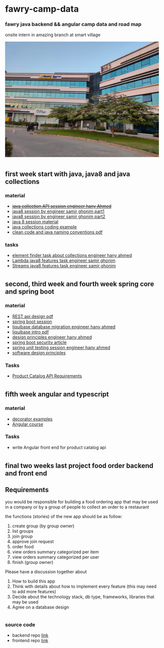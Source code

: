 # fawry-camp-data

### fawry java backend &amp;&amp; angular camp data and road map

onsite intern in amazing branch at smart village

![building image](./images/build.jpeg)

#

## first week start with java, java8 and java collections

### material

- [~~java collection API session engineer hany Ahmed~~]()
- [java8 session by engineer samir ghonim part1](https://drive.google.com/file/d/1yF9nM_oNfC0PRcmZaurEwN7buzfY-DCJ/view)
- [java8 session by engineer samir ghonim part2](https://drive.google.com/file/d/1TSNYwibhM0NQQ4c5F9zt6ZBXmpROh8fR/view)
- [java 8 session material](./session-coding%20material/java8%20session/Java8.java)
- [java collections coding example](./session-coding%20material/java%20collections%20session/Main.java)
- [clean code and java naming conventions pdf](https://drive.google.com/drive/folders/1cE6kRUFEJNFW1ir52WlTk_dI6Uq2ql5J?usp=sharing)

### tasks

- [element finder task about collections engineer hany ahmed](./Tasks-solution/week1Tasks/Tasks/elementFinder.txt)
- [Lambda java8 features task engineer samir ghonim](./Tasks-solution/week1Tasks/Tasks/LambdaExample.java)
- [Streams java8 features task engineer samir ghonim](./Tasks-solution/week1Tasks/Tasks/StreamsExample.java)

#

## second, third week and fourth week spring core and spring boot

### material

- [REST api design pdf](https://drive.google.com/file/d/1wQ-d_vUxXCczn9cvzfvIf3kTK0DpUsea/view)
- [spring boot session](https://drive.google.com/file/d/1JCXjtnjmmaV9JbCF-riibH8YP1Efj1tU/view?pli=1)
- [liquibase database migration engineer hany ahmed](https://drive.google.com/file/d/1uhBjoU4pYryrK2op7oA8hmHeZ61X9lwg/view)
- [liquibase intro pdf](https://drive.google.com/file/d/1LK8-t6X18lq0LcsATf9Ff1is3qAunlS2/view)
- [design principles engineer hany ahmed](https://drive.google.com/file/d/1bRu1YKcE4kvwa7j5rI1tIXvGfTxWwJ54/view)
- [spring boot security article](https://www.javainuse.com/spring/boot-jwt)
- [spring unit testing session engineer hany ahmed](https://drive.google.com/file/d/12CRdxH7w-J46oWYWA1fJm4Fj-JxVmjPt/view?usp=share_link)
- [software design principles](https://drive.google.com/file/d/1bRu1YKcE4kvwa7j5rI1tIXvGfTxWwJ54/view?usp=share_link)

### Tasks

- [Product Catalog API Requirements](./Tasks-solution/week3Task_spring_api/Task/ProductCatalogRequirements.md)

#

## fifth week angular and typescript

### material

- [decorator examples](./session-coding%20material/decorator/)
- [Angular course](https://www.udemy.com/course/the-complete-guide-to-angular-2/)

### Tasks

- write Angular front end for product catalog api

#

## final two weeks last project food order backend and front end

## Requirements

you would be responsible for building a food ordering app that may be used in a company or by a group of people to collect an order to a restaurant

the functions (stories) of the new app should be as follow:

1. create group (by group owner)
2. list groups
3. join group
4. approve join request
5. order food
6. view orders summary categorized per item
7. view orders summary categorized per user
8. finish (group owner)

Please have a discussion together about

1. How to build this app
2. Think with details about how to implement every feature (this may need to add more features)
3. Decide about the technology stack, db type, frameworks, libraries that may be used
4. Agree on a database design

#

### source code

- backend repo [link](https://github.com/tawfik-s/team-food-ordering-app)
- frontend repo [link](https://github.com/emostafa866/food-order-UI)
